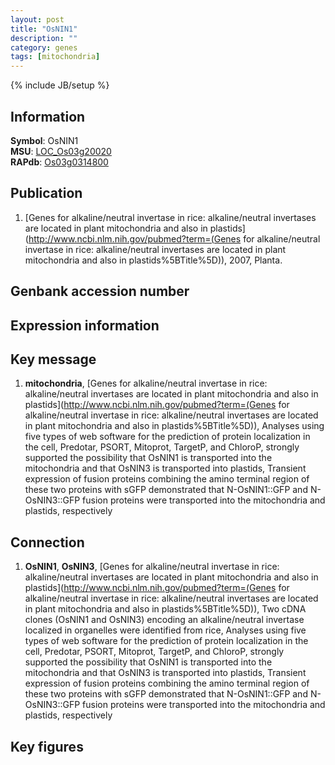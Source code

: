 ```yaml
---
layout: post
title: "OsNIN1"
description: ""
category: genes
tags: [mitochondria]
---
```

{% include JB/setup %}

## Information
__Symbol__: OsNIN1  
__MSU__: [LOC_Os03g20020](http://rice.plantbiology.msu.edu/cgi-bin/ORF_infopage.cgi?orf=LOC_Os03g20020)  
__RAPdb__: [Os03g0314800](http://rapdb.dna.affrc.go.jp/viewer/gbrowse_details/irgsp1?name=Os03g0314800)  

## Publication
1. [Genes for alkaline/neutral invertase in rice: alkaline/neutral invertases are located in plant mitochondria and also in plastids](http://www.ncbi.nlm.nih.gov/pubmed?term=(Genes for alkaline/neutral invertase in rice: alkaline/neutral invertases are located in plant mitochondria and also in plastids%5BTitle%5D)), 2007, Planta.

## Genbank accession number

## Expression information

## Key message
1. __mitochondria__, [Genes for alkaline/neutral invertase in rice: alkaline/neutral invertases are located in plant mitochondria and also in plastids](http://www.ncbi.nlm.nih.gov/pubmed?term=(Genes for alkaline/neutral invertase in rice: alkaline/neutral invertases are located in plant mitochondria and also in plastids%5BTitle%5D)),  Analyses using five types of web software for the prediction of protein localization in the cell, Predotar, PSORT, Mitoprot, TargetP, and ChloroP, strongly supported the possibility that OsNIN1 is transported into the mitochondria and that OsNIN3 is transported into plastids, Transient expression of fusion proteins combining the amino terminal region of these two proteins with sGFP demonstrated that N-OsNIN1::GFP and N-OsNIN3::GFP fusion proteins were transported into the mitochondria and plastids, respectively

## Connection
1. __OsNIN1__, __OsNIN3__, [Genes for alkaline/neutral invertase in rice: alkaline/neutral invertases are located in plant mitochondria and also in plastids](http://www.ncbi.nlm.nih.gov/pubmed?term=(Genes for alkaline/neutral invertase in rice: alkaline/neutral invertases are located in plant mitochondria and also in plastids%5BTitle%5D)), Two cDNA clones (OsNIN1 and OsNIN3) encoding an alkaline/neutral invertase localized in organelles were identified from rice, Analyses using five types of web software for the prediction of protein localization in the cell, Predotar, PSORT, Mitoprot, TargetP, and ChloroP, strongly supported the possibility that OsNIN1 is transported into the mitochondria and that OsNIN3 is transported into plastids, Transient expression of fusion proteins combining the amino terminal region of these two proteins with sGFP demonstrated that N-OsNIN1::GFP and N-OsNIN3::GFP fusion proteins were transported into the mitochondria and plastids, respectively

## Key figures


